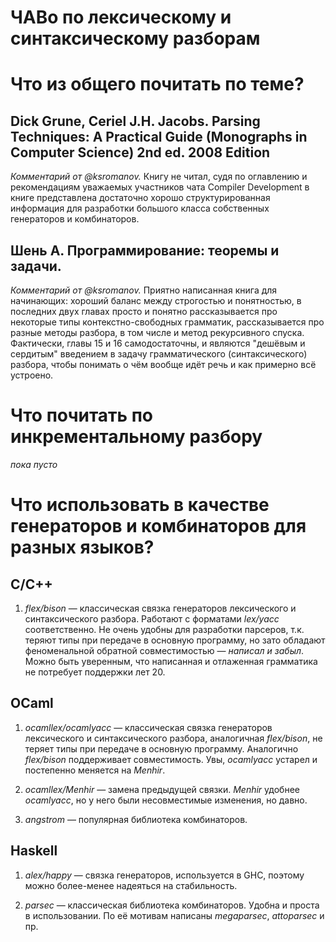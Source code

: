 # ЧАВо по лексическому и синтаксическому разборам

# Что из общего почитать по теме?

##  Dick Grune, Ceriel J.H. Jacobs. Parsing Techniques: A Practical Guide (Monographs in Computer Science) 2nd ed. 2008 Edition

_Комментарий от @ksromanov._ Книгу не читал, судя по оглавлению и рекомендациям
уважаемых участников чата Compiler Development в книге представлена достаточно
хорошо структурированная информация для разработки большого класса собственных генераторов
и комбинаторов.

## Шень А. Программирование: теоремы и задачи.

_Комментарий от @ksromanov._ Приятно написанная книга для начинающих: хороший баланс между строгостью и понятностью,
в последних двух главах просто и понятно рассказывается про некоторые типы контекстно-свободных грамматик,
рассказывается про разные методы разбора, в том числе и метод рекурсивного спуска. Фактически, главы 15 и 16
самодостаточны, и являются "дешёвым и сердитым" введением в задачу грамматического (синтаксического) разбора, чтобы понимать
о чём вообще идёт речь и как примерно всё устроено.

# Что почитать по инкрементальному разбору

_пока пусто_

# Что использовать в качестве генераторов и комбинаторов для разных языков?

## C/C++

1. *flex/bison* — классическая связка генераторов лексического и синтаксического разбора.
Работают с форматами *lex/yacc* соответственно. Не очень удобны для разработки парсеров,
т.к. теряют типы при передаче в основную программу, но зато обладают феноменальной обратной
совместимостью — _написал и забыл_. Можно быть уверенным, что написанная и отлаженная грамматика не потребует
поддержки лет 20.

## OCaml

1. *ocamllex/ocamlyacc* — классическая связка генераторов лексического и синтаксического разбора,
аналогичная *flex/bison*, не теряет типы при передаче в основную программу. Аналогично
*flex/bison* поддерживает совместимость. Увы, *ocamlyacc* устарел и постепенно меняется на *Menhir*.

2. *ocamllex/Menhir* — замена предыдущей связки. *Menhir* удобнее *ocamlyacc*, но у него были
несовместимые изменения, но давно.

3. *angstrom* — популярная библиотека комбинаторов.

## Haskell

1. *alex/happy* — связка генераторов, используется в GHC, поэтому можно более-менее надеяться
на стабильность.

2. *parsec* — классическая библиотека комбинаторов. Удобна и проста в использовании.
По её мотивам написаны *megaparsec*, *attoparsec* и пр.
